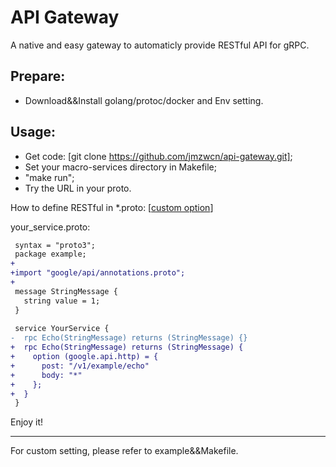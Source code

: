 # API Gateway
A native and easy gateway to automaticly provide RESTful API for gRPC.

## Prepare:
* Download&&Install golang/protoc/docker and Env setting.

## Usage:
* Get code: [git clone https://github.com/jmzwcn/api-gateway.git];
* Set your macro-services directory in Makefile;
* "make run";
* Try the URL in your proto.


How to define RESTful in *.proto: [[custom option](https://cloud.google.com/service-management/reference/rpc/google.api#http)]
   
   your_service.proto:
   ```diff
    syntax = "proto3";
    package example;
   +
   +import "google/api/annotations.proto";
   +
    message StringMessage {
      string value = 1;
    }
    
    service YourService {
   -  rpc Echo(StringMessage) returns (StringMessage) {}
   +  rpc Echo(StringMessage) returns (StringMessage) {
   +    option (google.api.http) = {
   +      post: "/v1/example/echo"
   +      body: "*"
   +    };
   +  }
    }
   ```
   
Enjoy it!

<hr/>
For custom setting, please refer to example&&Makefile.